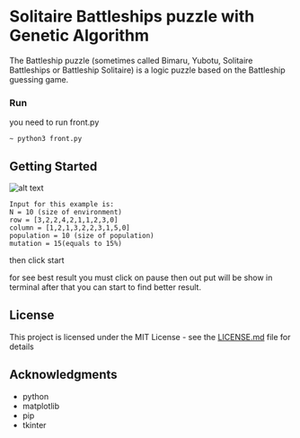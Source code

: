 # Solitaire Battleships puzzle with Genetic Algorithm

The Battleship puzzle (sometimes called Bimaru, Yubotu, Solitaire Battleships or Battleship Solitaire) is a logic puzzle based on the Battleship guessing game.



### Run
you need to run front.py 
```
~ python3 front.py
```
## Getting Started
![alt text](https://upload.wikimedia.org/wikipedia/commons/thumb/4/4d/Solved_Solitaire_Battleships.svg/450px-Solved_Solitaire_Battleships.svg.png)

	Input for this example is:
	N = 10 (size of environment)
	row = [3,2,2,4,2,1,1,2,3,0]
	column = [1,2,1,3,2,2,3,1,5,0]
	population = 10 (size of population)
	mutation = 15(equals to 15%)

then click start

for see best result you must click on pause then out put will be show in terminal after that you can start to find better result.


## License

This project is licensed under the MIT License - see the [LICENSE.md](LICENSE.md) file for details

## Acknowledgments

* python
* matplotlib
* pip
* tkinter
